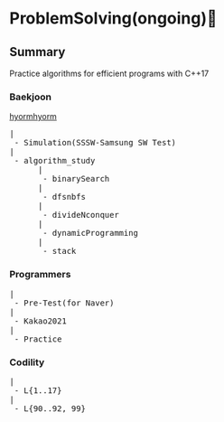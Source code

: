 # ProblemSolving(ongoing):wrench:

## Summary

Practice algorithms for efficient programs with C++17

### Baekjoon 
[hyormhyorm](https://www.acmicpc.net/user/hyormhyorm)
<pre>
|
 - Simulation(SSSW-Samsung SW Test)
|
 - algorithm_study
      |
       - binarySearch
      |
       - dfsnbfs
      |
       - divideNconquer
      |
       - dynamicProgramming
      |
       - stack
</pre>
### Programmers
<pre>
|
 - Pre-Test(for Naver)
|
 - Kakao2021
|
 - Practice
</pre>

### Codility
<pre>
|
 - L{1..17}
|
 - L{90..92, 99}
</pre>
